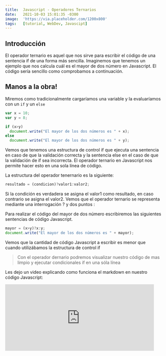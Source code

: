 ```yaml
---
title:  Javascript - Operadores Ternarios
date:   2021-10-03 15:01:35 -0300
image:  'https://via.placeholder.com/1200x800'
tags:   [tutorial, WebDev, Javascipt]
---
```


## Introducción
El operador ternario es aquel que nos sirve para escribir el código de una sentencia if de una forma más sencilla. Imaginemos que tenemos un ejemplo que nos calcula cuál es el mayor de dos número en Javascript. El código sería sencillo como comprobamos a continuación.

## Manos a la obra!
Miremos como tradicionalmente cargaríamos una variable y la evaluaríamos con un `if` y un `else`
```javascript
var x = 10;
var y = 8;

if (x>y)
  document.write("El mayor de los dos números es " + x);
else
  document.write("El mayor de los dos números es " + y);
```

Vemos que tenemos una estructura de control if que ejecuta una sentencia en caso de que la validación correcta y la sentencia else en el caso de que la validación de if sea incorrecta. El operador ternario en Javascript nos permite hacer esto en una sola línea de código.

La estructura del operador tenernario es la siguiente:
```javascript
resultado = (condicion)?valor1:valor2;
```

Si la condición es verdadera se asigna el valor1 como resultado, en caso contrario se asigna el valor2. Vemos que el operador ternario se representa mediante una interrogación ? y dos puntos :

Para realizar el código del mayor de dos número escribiremos las siguientes sentencias de código Javascript.

```javascript
mayor = (x>y)?x:y;
document.write("El mayor de los dos números es " + mayor);


```

Vemos que la cantidad de código Javascript a escribir es menor que cuando utilizábamos la estructura de control if

> Con el operador dernario podremos visualizar nuestro código de mas limpio y ejecutar condicionales if en una sóla línea

Les dejo un video explicando como funciona el markdown en nuestro código Javascript:
<iframe width="480" height="215" src="https://www.youtube.com/embed/ww0Pl8-mMng" title="YouTube video player" frameborder="0" allow="accelerometer; autoplay; clipboard-write; encrypted-media; gyroscope; picture-in-picture" allowfullscreen></iframe>